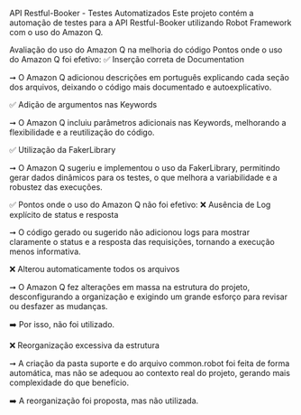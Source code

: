 API Restful-Booker - Testes Automatizados
Este projeto contém a automação de testes para a API Restful-Booker utilizando Robot Framework com o uso do Amazon Q.

Avaliação do uso do Amazon Q na melhoria do código
Pontos onde o uso do Amazon Q foi efetivo:
✅ Inserção correta de Documentation

➞ O Amazon Q adicionou descrições em português explicando cada seção dos arquivos, deixando o código mais documentado e autoexplicativo.

✅ Adição de argumentos nas Keywords

➞ O Amazon Q incluiu parâmetros adicionais nas Keywords, melhorando a flexibilidade e a reutilização do código.

✅ Utilização da FakerLibrary

➞ O Amazon Q sugeriu e implementou o uso da FakerLibrary, permitindo gerar dados dinâmicos para os testes, o que melhora a variabilidade e a robustez das execuções.

✅ Pontos onde o uso do Amazon Q não foi efetivo:
❌ Ausência de Log explícito de status e resposta

➞ O código gerado ou sugerido não adicionou logs para mostrar claramente o status e a resposta das requisições, tornando a execução menos informativa.

❌ Alterou automaticamente todos os arquivos

➞ O Amazon Q fez alterações em massa na estrutura do projeto, desconfigurando a organização e exigindo um grande esforço para revisar ou desfazer as mudanças.

➡️ Por isso, não foi utilizado.

❌ Reorganização excessiva da estrutura

➞ A criação da pasta suporte e do arquivo common.robot foi feita de forma automática, mas não se adequou ao contexto real do projeto, gerando mais complexidade do que benefício.

➡️ A reorganização foi proposta, mas não utilizada.
